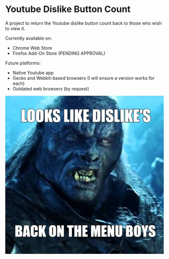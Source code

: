 # Youtube Dislike Button Count
A project to return the Youtube dislike button count back to those who wish to view it.

Currently available on:
- Chrome Web Store
- Firefox Add-On Store (PENDING APPROVAL)

Future platforms:
- Native Youtube app
- Gecko and Webkit-based browsers (I will ensure a version works for each)
- Outdated web browsers (by request)

![Screenshot](images/meme.png)
